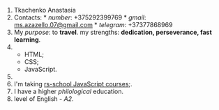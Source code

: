 1. Tkachenko Anastasia
2. Contacts: * _number_: +375292399769 
             * _gmail_: ms.azazello.07@gmail.com 
             * _telegram_: +37377868969
3. My *purpose*: to **travel**. my strengths: **dedication, perseverance, fast learning**.
4.  * HTML;
    * CSS;
    * JavaScript.
5.
6. I'm taking [rs-school JavaScript courses](https://rs.school/js/);.
7. I have a higher *philological* education.
8. level of English - *A2*.

